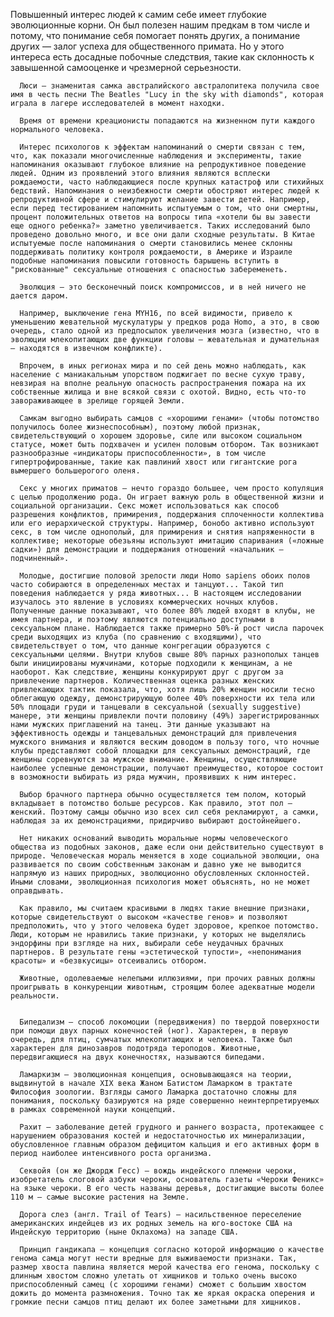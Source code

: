   Повышенный интерес людей к самим себе имеет глубокие эволюционные корни. Он был полезен нашим предкам в том числе и потому, что понимание себя помогает понять других, а понимание других — залог успеха для общественного примата. Но у этого интереса есть досадные побочные следствия, такие как склонность к завышенной самооценке и чрезмерной серьезности.

      Люси – знаменитая самка австралийского австралопитека получила свое имя в честь песни The Beatles "Lucy in the sky with diamonds", которая играла в лагере исследователей в момент находки.

      Время от времени креационисты попадаются на жизненном пути каждого нормального человека.

      Интерес психологов к эффектам напоминаний о смерти связан с тем, что, как показали многочисленные наблюдения и эксперименты, такие напоминания оказывают глубокое влияние на репродуктивное поведение людей. Одним из проявлений этого влияния являются всплески рождаемости, часто наблюдающиеся после крупных катастроф или стихийных бедствий. Напоминания о неизбежности смерти обостряют интерес людей к репродуктивной сфере и стимулируют желание завести детей. Например, если перед тестированием напомнить испытуемым о том, что они смертны, процент положительных ответов на вопросы типа «хотели бы вы завести еще одного ребенка?» заметно увеличивается. Таких исследований было проведено довольно много, и все они дали сходные результаты. В Китае испытуемые после напоминания о смерти становились менее склонны поддерживать политику контроля рождаемости, в Америке и Израиле подобные напоминания повысили готовность барышень вступить в "рискованные" сексуальные отношения с опасностью забеременеть.

      Эволюция – это бесконечный поиск компромиссов, и в ней ничего не дается даром.

      Например, выключение гена MYH16, по всей видимости, привело к уменьшению жевательной мускулатуры у предков рода Homo, а это, в свою очередь, стало одной из предпосылок увеличения мозга (известно, что в эволюции млекопитающих две функции головы – жевательная и думательная – находятся в извечном конфликте).

      Впрочем, в иных регионах мира и по сей день можно наблюдать, как население с маниакальным упорством поджигает по весне сухую траву, невзирая на вполне реальную опасность распространения пожара на их собственные жилища и вне всякой связи с охотой. Видно, есть что-то завораживающее в зрелище горящей Земли.

      Самкам выгодно выбирать самцов с «хорошими генами» (чтобы потомство получилось более жизнеспособным), поэтому любой признак, свидетельствующий о хорошем здоровье, силе или высоком социальном статусе, может быть подхвачен и усилен половым отбором. Так возникают разнообразные «индикаторы приспособленности», в том числе гипертрофированные, такие как павлиний хвост или гигантские рога вымершего большерогого оленя.

      Секс у многих приматов – нечто гораздо большее, чем просто копуляция с целью продолжению рода. Он играет важную роль в общественной жизни и социальной организации. Секс может использоваться как способ разрешения конфликтов, примирения, поддержания сплоченности коллектива или его иерархической структуры. Например, бонобо активно используют секс, в том числе однополый, для примирения и снятия напряженности в коллективе; некоторые обезьяны используют имитацию спаривания («ложные садки») для демонстрации и поддержания отношений «начальник – подчиненный».

      Молодые, достигшие половой зрелости люди Homo sapiens обоих полов часто собираются в определенных местах и танцуют... Такой тип поведения наблюдается у ряда животных... В настоящем исследовании изучалось это явление в условиях коммерческих ночных клубов. Полученные данные показывают, что более 80% людей входят в клубы, не имея партнера, и поэтому являются потенциально доступными в сексуальном плане. Наблюдается также примерно 50%-й рост числа парочек среди выходящих из клуба (по сравнению с входящими), что свидетельствует о том, что данные конгрегации образуются с сексуальными целями. Внутри клубов свыше 80% парных разнополых танцев были инициированы мужчинами, которые подходили к женщинам, а не наоборот. Как следствие, женщины конкурируют друг с другом за привлечение партнеров. Количественная оценка разных женских привлекающих тактик показала, что, хотя лишь 20% женщин носили тесно облегающую одежду, демонстрирующую более 40% поверхности их тела или 50% площади груди и танцевали в сексуальной (sexually suggestive) манере, эти женщины привлекли почти половину (49%) зарегистрированных нами мужских приглашений на танец. Эти данные указывают на эффективность одежды и танцевальных демонстраций для привлечения мужского внимания и являются веским доводом в пользу того, что ночные клубы представляют собой площадки для сексуальных демонстраций, где женщины соревнуются за мужское внимание. Женщины, осуществляющие наиболее успешные демонстрации, получают преимущество, которое состоит в возможности выбирать из ряда мужчин, проявивших к ним интерес.

      Выбор брачного партнера обычно осуществляется тем полом, который вкладывает в потомство больше ресурсов. Как правило, этот пол – женский. Поэтому самцы обычно изо всех сил себя рекламируют, а самки, наблюдая за их демонстрациями, придирчиво выбирают достойнейшего.

      Нет никаких оснований выводить моральные нормы человеческого общества из подобных законов, даже если они действительно существуют в природе. Человеческая мораль меняется в ходе социальной эволюции, она развивается по своим собственным законам и давно уже не выводится напрямую из наших природных, эволюционно обусловленных склонностей. Иными словами, эволюционная психология может объяснять, но не может оправдывать.

      Как правило, мы считаем красивыми в людях такие внешние признаки, которые свидетельствуют о высоком «качестве генов» и позволяют предположить, что у этого человека будет здоровое, крепкое потомство. Люди, которым не нравились такие признаки, у которых не выделялись эндорфины при взгляде на них, выбирали себе неудачных брачных партнеров. В результате гены «эстетической тупости», «непонимания красоты» и «безвкусицы» отсеивались отбором.

      Животные, одолеваемые нелепыми иллюзиями, при прочих равных должны проигрывать в конкуренции животным, строящим более адекватные модели реальности.


      Бипедализм – способ локомоции (передвижения) по твердой поверхности при помощи двух парных конечностей (ног). Характерен, в первую очередь, для птиц, сумчатых млекопитающих и человека. Также был характерен для динозавров подотряда тероподов. Животные, передвигающиеся на двух конечностях, называются бипедами.
      
      Ламаркизм – эволюционная концепция, основывающаяся на теории, выдвинутой в начале XIX века Жаном Батистом Ламарком в трактате Философия зоологии. Взгляды самого Ламарка достаточно сложны для понимания, поскольку базируются на ряде совершенно неинтерпретируемых в рамках современной науки концепций.

      Рахит – заболевание детей грудного и раннего возраста, протекающее с нарушением образования костей и недостаточностью их минерализации, обусловленное главным образом дефицитом кальция и его активных форм в период наиболее интенсивного роста организма.

      Секвойя (он же Джордж Гесс) – вождь индейского племени чероки, изобретатель слоговой азбуки чероки, основатель газеты «Чероки Феникс» на языке чероки. В его честь названы деревья, достигающие высоты более 110 м – самые высокие растения на Земле.

      Дорога слез (англ. Trail of Tears) – насильственное переселение американских индейцев из их родных земель на юго-востоке США на Индейскую территорию (ныне Оклахома) на западе США.

      Принцип гандикапа – концепция согласно которой информацию о качестве генома самца могут нести вредные для выживаемости признаки. Так, размер хвоста павлина является мерой качества его генома, поскольку с длинным хвостом сложно улетать от хищников и только очень высоко приспособленный самец (с хорошими генами) сможет с большим хвостом дожить до момента размножения. Точно так же яркая окраска оперения и громкие песни самцов птиц делают их более заметными для хищников.
      
